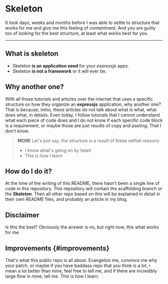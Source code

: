 Skeleton
=====================

It took days, weeks and months before I was able to settle to structure that works for me and give me this feeling of contentment. And you are guilty too of looking for the best structure, at least what works best for you.

----------

What is skeleton
----------

- Skeleton **is an application seed** for your *expressjs* apps.
- Skeleton **is not a framework** or it will ever be.


Why another one?
---------

With all those tutorials and articles over the internet that uses a specific structure on how they organize an **expressjs** application, why another one? That is because, imho, these articles do not talk about what is what, what does what, in details. Even today, I follow tutorials that I cannot understand what each piece of code does and I do not know if each specific code block is a requirement, or maybe those are just results of copy and pasting. That I don't know.

> **MORE**
> Let's just say, the structure is a result of these selfish reasons
> 
>  - I know what's going on by heart
>  - This is how I learn


How do I do it?
----------

At the time of the writing of this README, there hasn't been a single line of code in this repository.  This repository will contain the scaffolding branch or the **Skeleton**. Then all other repo based on this will be explained in detail in their own *README* files, and probably an article in my blog.


Disclaimer
----------

Is this the best? Obviously the answer is no, but right now, this what works for me.

Improvements {#improvements}
----------

That's what this public repo is all about. Evangelize me, convince me why your patch, or maybe if you have baddass repo that you think is a lot, i mean a lot better than mine, feel free to tell me, and if there are incredibly large flow in mine, tell me. This is how I learn.